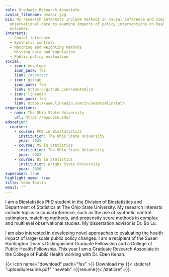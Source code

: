 ```yaml
---
role: Graduate Research Associate
avatar_filename: avatar.jpg
bio: My research interests include methods in causal inference and complex
  observational data to examine impacts of policy interventions on health
  outcomes.
interests:
  - Causal inference
  - Synthetic controls
  - Matching and weighting methods
  - Missing data and imputation
  - Public policy evaluation
social:
  - icon: envelope
    icon_pack: fas
    link: /#contact
  - icon: github
    icon_pack: fab
    link: https://github.com/seantomlin
  - icon: linkedin
    icon_pack: fab
    link: https://www.linkedin.com/in/seantomlinstat/
organizations:
  - name: The Ohio State University
    url: https://www.osu.edu/
education:
  courses:
    - course: PhD in Biostatistics
      institution: The Ohio State University
      year: 2025
    - course: MS in Statistics
      institution: The Ohio State University
      year: 2022
    - course: BS in Statistics
      institution: Wright State University
      year: 2020
superuser: true
highlight_name: true
title: Sean Tomlin
email: ""
---
```

I am a Biostatistics PhD student in the Division of Biostatistics and Department of Statistics at The Ohio State University. My research interests include topics in causal inference, such as the use of synthetic control estimators, matching methods, and propensity score methods in complex and multilevel observational studies. My dissertation advisor is Dr. Bo Lu. 

I am also interested in developing novel approaches to evaluating the health impact of large-scale public policy changes. I am a recipient of the Susan Huntington Dean's Distinguished Graduate Fellowship and a College of Public Health Fellowship. This year I am a Graduate Research Associate in the College of Public Health working with Dr. Eben Kenah.

{{< icon name="download" pack="fas" >}} Download my {{< staticref "uploads/resume.pdf" "newtab" >}}resumé{{< /staticref >}}.
